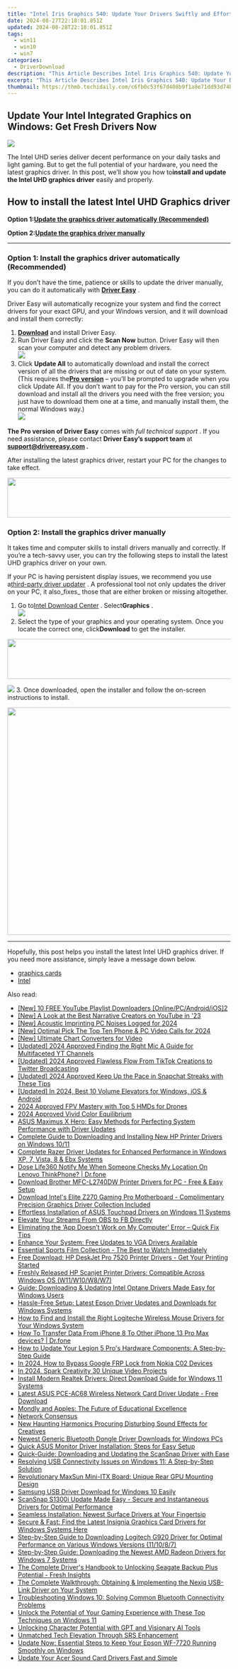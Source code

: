 ```yaml
---
title: "Intel Iris Graphics 540: Update Your Drivers Swiftly and Effortlessly"
date: 2024-08-27T22:18:01.851Z
updated: 2024-08-28T22:18:01.851Z
tags:
  - win11
  - win10
  - win7
categories:
  - DriverDownload
description: "This Article Describes Intel Iris Graphics 540: Update Your Drivers Swiftly and Effortlessly"
excerpt: "This Article Describes Intel Iris Graphics 540: Update Your Drivers Swiftly and Effortlessly"
thumbnail: https://thmb.techidaily.com/c6fb0c53f67d408b9f1a8e71dd93d74b8d8f511c12090374117c9c8e1782192a.jpg
---
```


## Update Your Intel Integrated Graphics on Windows: Get Fresh Drivers Now

![](https://images.drivereasy.com/wp-content/uploads/2021/10/intel-uhd-graphics.jpg)

 The Intel UHD series deliver decent performance on your daily tasks and light gaming. But to get the full potential of your hardware, you need the latest graphics driver. In this post, we’ll show you how to**install and update the Intel UHD graphics driver** easily and properly.

## How to install the latest Intel UHD Graphics driver

 **Option 1:[Update the graphics driver automatically (Recommended)](https://www.drivereasy.com/knowledge/intel-uhd-graphics-driver-download-update-windows-10-11/#automatically)**

 **Option 2:[Update the graphics driver manually](https://tools.techidaily.com/drivereasy/download/)**

---

### Option 1: Install the graphics driver automatically (Recommended)

 If you don’t have the time, patience or skills to update the driver manually, you can do it automatically with **[Driver Easy](https://tools.techidaily.com/drivereasy/download/)**  .

 Driver Easy will automatically recognize your system and find the correct drivers for your exact GPU, and your Windows version, and it will download and install them correctly:

1. **[Download](https://tools.techidaily.com/drivereasy/download/)**  and install Driver Easy.
2. Run Driver Easy and click the **Scan Now** button. Driver Easy will then scan your computer and detect any problem drivers.  
![](https://images.drivereasy.com/wp-content/uploads/2021/09/scan-now.jpg)
3. Click **Update All** to automatically download and install the correct version of all the drivers that are missing or out of date on your system.  
 (This requires the[**Pro version**](https://tools.techidaily.com/drivereasy/download/) – you’ll be prompted to upgrade when you click Update All. If you don’t want to pay for the Pro version, you can still download and install all the drivers you need with the free version; you just have to download them one at a time, and manually install them, the normal Windows way.)  
![](https://images.drivereasy.com/wp-content/uploads/2021/10/de-update-uhd-630-graphics.jpg)

**The Pro version of Driver Easy** comes with _full technical support_ . If you need assistance, please contact **Driver Easy’s support team** at **[support@drivereasy.com](https://tools.techidaily.com/drivereasy/download/) .**

 After installing the latest graphics driver, restart your PC for the changes to take effect.

<!-- affiliate ads begin -->
<a href="https://mindmanager.sjv.io/c/5597632/1787667/20231" target="_top" id="1787667"><img src="//a.impactradius-go.com/display-ad/20231-1787667" border="0" alt="" width="728" height="90"/></a><img height="0" width="0" src="https://imp.pxf.io/i/5597632/1787667/20231" style="position:absolute;visibility:hidden;" border="0" />
<!-- affiliate ads end -->
### Option 2: Install the graphics driver manually

 It takes time and computer skills to install drivers manually and correctly. If you’re a tech-savvy user, you can try the following steps to install the latest UHD graphics driver on your own.

 If your PC is having persistent display issues, we recommend you use a[third-party driver updater](https://tools.techidaily.com/drivereasy/download/) . A professional tool not only updates the driver on your PC, it also_fixes_ those that are either broken or missing altogether.

1. Go to[Intel Download Center](https://www.intel.com/content/www/us/en/download-center/home.html) . Select**Graphics** .  
![](https://images.drivereasy.com/wp-content/uploads/2021/10/intel-download-center-graphics.jpg)
2. Select the type of your graphics and your operating system. Once you locate the correct one, click**Download** to get the installer.  
<!-- affiliate ads begin -->
<a href="https://laganoo.pxf.io/c/5597632/1657399/16446" target="_top" id="1657399"><img src="//a.impactradius-go.com/display-ad/16446-1657399" border="0" alt="" width="728" height="90"/></a><img height="0" width="0" src="https://imp.pxf.io/i/5597632/1657399/16446" style="position:absolute;visibility:hidden;" border="0" />
<!-- affiliate ads end -->
![](https://images.drivereasy.com/wp-content/uploads/2021/10/intel-download-center-graphics-2.jpg)
3. Once downloaded, open the installer and follow the on-screen instructions to install.
<!-- affiliate ads begin -->
<a href="https://ephamedtechinc.pxf.io/c/5597632/2095369/26400" target="_top" id="2095369"><img src="//a.impactradius-go.com/display-ad/26400-2095369" border="0" alt="" width="1024" height="512"/></a><img height="0" width="0" src="https://imp.pxf.io/i/5597632/2095369/26400" style="position:absolute;visibility:hidden;" border="0" />
<!-- affiliate ads end -->

---

 Hopefully, this post helps you install the latest Intel UHD graphics driver. If you need more assistance, simply leave a message down below.

* [graphics cards](https://tools.techidaily.com/drivereasy/download/)
* [Intel](https://tools.techidaily.com/drivereasy/download/)

<ins class="adsbygoogle"
     style="display:block"
     data-ad-format="autorelaxed"
     data-ad-client="ca-pub-7571918770474297"
     data-ad-slot="1223367746"></ins>



<ins class="adsbygoogle"
     style="display:block"
     data-ad-client="ca-pub-7571918770474297"
     data-ad-slot="8358498916"
     data-ad-format="auto"
     data-full-width-responsive="true"></ins>

<span class="atpl-alsoreadstyle">Also read:</span>
<div><ul>
<li><a href="https://youtube-zero.techidaily.com/0-free-youtube-playlist-downloaders-onlinepcandroidios2/"><u>[New] 10 FREE YouTube Playlist Downloaders [Online/PC/Android/iOS]2</u></a></li>
<li><a href="https://vp-tips.techidaily.com/new-a-look-at-the-best-narrative-creators-on-youtube-in-23/"><u>[New] A Look at the Best Narrative Creators on YouTube in '23</u></a></li>
<li><a href="https://on-screen-recording.techidaily.com/new-acoustic-imprinting-pc-noises-logged-for-2024/"><u>[New] Acoustic Imprinting  PC Noises Logged for 2024</u></a></li>
<li><a href="https://visual-screen-recording.techidaily.com/new-optimal-pick-the-top-ten-phone-and-pc-video-calls-for-2024/"><u>[New] Optimal Pick  The Top Ten Phone & PC Video Calls for 2024</u></a></li>
<li><a href="https://digital-screen-recording.techidaily.com/new-ultimate-chart-converters-for-video/"><u>[New] Ultimate Chart Converters for Video</u></a></li>
<li><a href="https://eaxpv-info.techidaily.com/updated-2024-approved-finding-the-right-mic-a-guide-for-multifaceted-yt-channels/"><u>[Updated] 2024 Approved  Finding the Right Mic  A Guide for Multifaceted YT Channels</u></a></li>
<li><a href="https://twitter-videos.techidaily.com/updated-2024-approved-flawless-flow-from-tiktok-creations-to-twitter-broadcasting/"><u>[Updated] 2024 Approved  Flawless Flow From TikTok Creations to Twitter Broadcasting</u></a></li>
<li><a href="https://snapchat-videos.techidaily.com/updated-2024-approved-keep-up-the-pace-in-snapchat-streaks-with-these-tips/"><u>[Updated] 2024 Approved  Keep Up the Pace in Snapchat Streaks with These Tips</u></a></li>
<li><a href="https://youtube-sure.techidaily.com/ed-in-2024-best-10-volume-elevators-for-windows-ios-and-android/"><u>[Updated] In 2024, Best 10 Volume Elevators for Windows, iOS & Android</u></a></li>
<li><a href="https://fox-direct.techidaily.com/2024-approved-fpv-mastery-with-top-5-hmds-for-drones/"><u>2024 Approved  FPV Mastery with Top 5 HMDs for Drones</u></a></li>
<li><a href="https://fox-direct.techidaily.com/2024-approved-vivid-color-equilibrium/"><u>2024 Approved  Vivid Color Equilibrium</u></a></li>
<li><a href="https://driver-download.techidaily.com/asus-maximus-x-hero-easy-methods-for-perfecting-system-performance-with-driver-updates/"><u>ASUS Maximus X Hero: Easy Methods for Perfecting System Performance with Driver Updates</u></a></li>
<li><a href="https://driver-download.techidaily.com/complete-guide-to-downloading-and-installing-new-hp-printer-drivers-on-windows-1011/"><u>Complete Guide to Downloading and Installing New HP Printer Drivers on Windows 10/11</u></a></li>
<li><a href="https://driver-download.techidaily.com/complete-razer-driver-updates-for-enhanced-performance-in-windows-xp-7-vista-8-and-ebx-systems/"><u>Complete Razer Driver Updates for Enhanced Performance in Windows XP, 7, Vista, 8 & Ebx Systems</u></a></li>
<li><a href="https://fake-location.techidaily.com/dose-life360-notify-me-when-someone-checks-my-location-on-lenovo-thinkphone-drfone-by-drfone-virtual-android/"><u>Dose Life360 Notify Me When Someone Checks My Location On Lenovo ThinkPhone? | Dr.fone</u></a></li>
<li><a href="https://hardware-updates.techidaily.com/download-brother-mfc-l2740dw-printer-drivers-for-pc-free-and-easy-setup/"><u>Download Brother MFC-L2740DW Printer Drivers for PC - Free & Easy Setup</u></a></li>
<li><a href="https://driver-download.techidaily.com/download-intels-elite-z270-gaming-pro-motherboard-complimentary-precision-graphics-driver-collection-included/"><u>Download Intel's Elite Z270 Gaming Pro Motherboard - Complimentary Precision Graphics Driver Collection Included</u></a></li>
<li><a href="https://driver-download.techidaily.com/effortless-installation-of-asus-touchpad-drivers-on-windows-11-systems/"><u>Effortless Installation of ASUS Touchpad Drivers on Windows 11 Systems</u></a></li>
<li><a href="https://video-screen-grab.techidaily.com/elevate-your-streams-from-obs-to-fb-directly/"><u>Elevate Your Streams  From OBS to FB Directly</u></a></li>
<li><a href="https://win-forum.techidaily.com/eliminating-the-app-doesnt-work-on-my-computer-error-quick-fix-tips/"><u>Eliminating the ‘App Doesn’t Work on My Computer’ Error – Quick Fix Tips</u></a></li>
<li><a href="https://driver-download.techidaily.com/enhance-your-system-free-updates-to-vga-drivers-available/"><u>Enhance Your System: Free Updates to VGA Drivers Available</u></a></li>
<li><a href="https://techtrends.techidaily.com/essential-sports-film-collection-the-best-to-watch-immediately/"><u>Essential Sports Film Collection - The Best to Watch Immediately</u></a></li>
<li><a href="https://driver-download.techidaily.com/1722975784873-free-download-hp-deskjet-pro-7520-printer-drivers-get-your-printing-started/"><u>Free Download: HP DeskJet Pro 7520 Printer Drivers - Get Your Printing Started</u></a></li>
<li><a href="https://driver-download.techidaily.com/freshly-released-hp-scanjet-printer-drivers-compatible-across-windows-os-w11w10w8w7/"><u>Freshly Released HP Scanjet Printer Drivers: Compatible Across Windows OS (W11/W10/W8/W7)</u></a></li>
<li><a href="https://driver-download.techidaily.com/guide-downloading-and-updating-intel-optane-drivers-made-easy-for-windows-users/"><u>Guide: Downloading & Updating Intel Optane Drivers Made Easy for Windows Users</u></a></li>
<li><a href="https://driver-download.techidaily.com/hassle-free-setup-latest-epson-driver-updates-and-downloads-for-windows-systems/"><u>Hassle-Free Setup: Latest Epson Driver Updates and Downloads for Windows Systems</u></a></li>
<li><a href="https://driver-download.techidaily.com/how-to-find-and-install-the-right-logiteche-wireless-mouse-drivers-for-your-windows-system/"><u>How to Find and Install the Right Logiteche Wireless Mouse Drivers for Your Windows System</u></a></li>
<li><a href="https://review-topics.techidaily.com/how-to-transfer-data-from-iphone-8-to-other-iphone-13-pro-max-devices-drfone-by-drfone-transfer-data-from-ios-transfer-data-from-ios/"><u>How To Transfer Data From iPhone 8 To Other iPhone 13 Pro Max devices? | Dr.fone</u></a></li>
<li><a href="https://driver-download.techidaily.com/how-to-update-your-legion-5-pros-hardware-components-a-step-by-step-guide/"><u>How to Update Your Legion 5 Pro's Hardware Components: A Step-by-Step Guide</u></a></li>
<li><a href="https://android-frp.techidaily.com/in-2024-how-to-bypass-google-frp-lock-from-nokia-c02-devices-by-drfone-android/"><u>In 2024, How to Bypass Google FRP Lock from Nokia C02 Devices</u></a></li>
<li><a href="https://extra-skills.techidaily.com/in-2024-spark-creativity-30-unique-video-projects/"><u>In 2024, Spark Creativity  30 Unique Video Projects</u></a></li>
<li><a href="https://driver-download.techidaily.com/install-modern-realtek-drivers-direct-download-guide-for-windows-11-systems/"><u>Install Modern Realtek Drivers: Direct Download Guide for Windows 11 Systems</u></a></li>
<li><a href="https://driver-download.techidaily.com/latest-asus-pce-ac68-wireless-network-card-driver-update-free-download/"><u>Latest ASUS PCE-AC68 Wireless Network Card Driver Update - Free Download</u></a></li>
<li><a href="https://mondly-stories.techidaily.com/mondly-and-apples-the-future-of-educational-excellence/"><u>Mondly and Apples: The Future of Educational Excellence</u></a></li>
<li><a href="https://driver-download.techidaily.com/network-consensus/"><u>Network Consensus</u></a></li>
<li><a href="https://sound-tweaking.techidaily.com/new-haunting-harmonics-procuring-disturbing-sound-effects-for-creatives/"><u>New Haunting Harmonics Procuring Disturbing Sound Effects for Creatives</u></a></li>
<li><a href="https://driver-download.techidaily.com/newest-generic-bluetooth-dongle-driver-downloads-for-windows-pcs/"><u>Newest Generic Bluetooth Dongle Driver Downloads for Windows PCs</u></a></li>
<li><a href="https://driver-download.techidaily.com/quick-asus-monitor-driver-installation-steps-for-easy-setup/"><u>Quick ASUS Monitor Driver Installation: Steps for Easy Setup</u></a></li>
<li><a href="https://driver-download.techidaily.com/1722971562793-quick-guide-downloading-and-updating-the-scansnap-driver-with-ease/"><u>Quick-Guide: Downloading and Updating the ScanSnap Driver with Ease</u></a></li>
<li><a href="https://driver-download.techidaily.com/resolving-usb-connectivity-issues-on-windows-11-a-step-by-step-solution/"><u>Resolving USB Connectivity Issues on Windows 11: A Step-by-Step Solution</u></a></li>
<li><a href="https://hardware-help.techidaily.com/revolutionary-maxsun-mini-itx-board-unique-rear-gpu-mounting-design/"><u>Revolutionary MaxSun Mini-ITX Board: Unique Rear GPU Mounting Design</u></a></li>
<li><a href="https://driver-download.techidaily.com/samsung-usb-driver-download-for-windows-10-easily/"><u>Samsung USB Driver Download for Windows 10 Easily</u></a></li>
<li><a href="https://driver-download.techidaily.com/scansnap-s1300i-update-made-easy-secure-and-instantaneous-drivers-for-optimal-performance/"><u>ScanSnap S1300i Update Made Easy - Secure and Instantaneous Drivers for Optimal Performance</u></a></li>
<li><a href="https://driver-download.techidaily.com/seamless-installation-newest-surface-drivers-at-your-fingertsip/"><u>Seamless Installation: Newest Surface Drivers at Your Fingertsip</u></a></li>
<li><a href="https://driver-download.techidaily.com/secure-and-fast-find-the-latest-insignia-graphics-card-drivers-for-windows-systems-here/"><u>Secure & Fast: Find the Latest Insignia Graphics Card Drivers for Windows Systems Here</u></a></li>
<li><a href="https://driver-download.techidaily.com/step-by-step-guide-to-downloading-logitech-g920-driver-for-optimal-performance-on-various-windows-versions-111087/"><u>Step-by-Step Guide to Downloading Logitech G920 Driver for Optimal Performance on Various Windows Versions (11/10/8/7)</u></a></li>
<li><a href="https://driver-download.techidaily.com/step-by-step-guide-downloading-the-newest-amd-radeon-drivers-for-windows-7-systems/"><u>Step-by-Step Guide: Downloading the Newest AMD Radeon Drivers for Windows 7 Systems</u></a></li>
<li><a href="https://driver-download.techidaily.com/the-complete-drivers-handbook-to-unlocking-seagate-backup-plus-potential-fresh-insights/"><u>The Complete Driver's Handbook to Unlocking Seagate Backup Plus Potential - Fresh Insights</u></a></li>
<li><a href="https://driver-download.techidaily.com/the-complete-walkthrough-obtaining-and-implementing-the-nexiq-usb-link-driver-on-your-system/"><u>The Complete Walkthrough: Obtaining & Implementing the Nexiq USB-Link Driver on Your System</u></a></li>
<li><a href="https://driver-download.techidaily.com/troubleshooting-windows-10-solving-common-bluetooth-connectivity-problems/"><u>Troubleshooting Windows 10: Solving Common Bluetooth Connectivity Problems</u></a></li>
<li><a href="https://screen-capture.techidaily.com/unlock-the-potential-of-your-gaming-experience-with-these-top-techniques-on-windows-11/"><u>Unlock the Potential of Your Gaming Experience with These Top Techniques on Windows 11</u></a></li>
<li><a href="https://tech-savvy.techidaily.com/unlocking-character-potential-with-gpt-and-visionary-ai-tools/"><u>Unlocking Character Potential with GPT and Visionary AI Tools</u></a></li>
<li><a href="https://extra-resources.techidaily.com/unmatched-tech-elevation-through-srs-enhancement/"><u>Unmatched Tech Elevation Through SRS Enhancement</u></a></li>
<li><a href="https://driver-download.techidaily.com/update-now-essential-steps-to-keep-your-epson-wf-7720-running-smoothly-on-windows/"><u>Update Now: Essential Steps to Keep Your Epson WF-7720 Running Smoothly on Windows</u></a></li>
<li><a href="https://driver-download.techidaily.com/update-your-acer-sound-card-drivers-fast-and-simple/"><u>Update Your Acer Sound Card Drivers Fast and Simple</u></a></li>
</ul></div>
